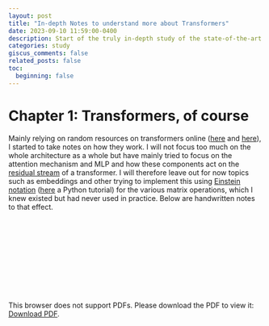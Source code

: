 ```yaml
---
layout: post
title: "In-depth Notes to understand more about Transformers"
date: 2023-09-10 11:59:00-0400
description: Start of the truly in-depth study of the state-of-the-art for Mechanistic Interpretability
categories: study
giscus_comments: false
related_posts: false
toc:
  beginning: false
---
```


# **Chapter 1: Transformers, of course**

Mainly relying on random resources on transformers online ([here](https://transformer-circuits.pub/2021/framework/index.html) and [here](https://deepgram.com/learn/capturing-attention-decoding-the-success-of-transformer-models-in-natural-language-processing)), I started to take notes on how they work. I will not focus too much on the whole architecture as a whole but have mainly tried to focus on the attention mechanism and MLP and how these components act on the [residual stream](https://dynalist.io/d/n2ZWtnoYHrU1s4vnFSAQ519J#z=DHp9vZ0h9lA9OCrzG2Y3rrzH) of a transformer. I will therefore leave out for now topics such as embeddings and other trying to implement this using [Einstein notation](https://en.wikipedia.org/wiki/Einstein_notation) ([here](https://einops.rocks/1-einops-basics/) a Python tutorial) for the various matrix operations, which I knew existed but had never used in practice. Below are handwritten notes to that effect.

<div style="width: 100%; max-width: 100%;">
    <object data="https://www.danielsc4.it/assets/pdf/interpretability_study/Transformer notes.pdf" type="application/pdf" style="width: 100%; height: 500px;">
        <embed src="https://www.danielsc4.it/assets/pdf/interpretability_study/Transformer notes.pdf">
            <p>This browser does not support PDFs. Please download the PDF to view it: <a href="https://www.danielsc4.it/assets/pdf/interpretability_study/Transformer notes.pdf">Download PDF</a>.</p>
        </embed>
    </object>
</div>
